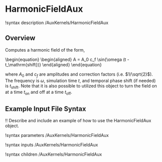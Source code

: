 # HarmonicFieldAux

!syntax description /AuxKernels/HarmonicFieldAux

## Overview

Computes a harmonic field of the form,

\begin{equation}
  \begin{aligned}
    A = A_0 c_f \sin{\omega (t - t_\mathrm{shift})}
  \end{aligned}
\end{equation}

where $A_0$ and $c_f$ are amplitudes and correction factors (i.e. $1/\sqrt{2}$). The frequency is $\omega$, simulation time $t$, and temporal phase shift (if needed) is $t_\mathrm{shift}$. Note that it is also possible to utilized this object to turn the field on at a time $t_\mathrm{on}$ and off at a time $t_\mathrm{off}$.

## Example Input File Syntax

!! Describe and include an example of how to use the HarmonicFieldAux object.

!syntax parameters /AuxKernels/HarmonicFieldAux

!syntax inputs /AuxKernels/HarmonicFieldAux

!syntax children /AuxKernels/HarmonicFieldAux

